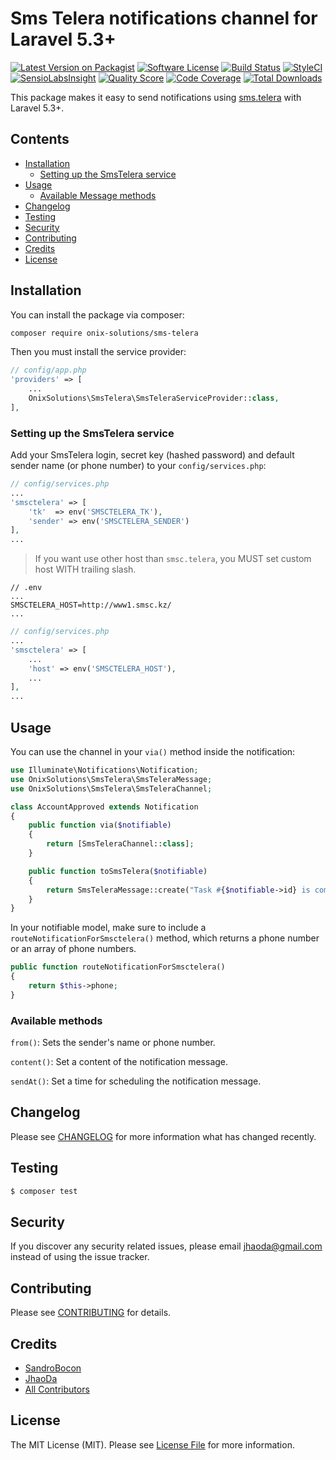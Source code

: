 # Sms Telera notifications channel for Laravel 5.3+

[![Latest Version on Packagist](https://img.shields.io/packagist/v/onix-solutions/sms-telera.svg?style=flat-square)](https://packagist.org/packages/onix-solutions/sms-telera)
[![Software License](https://img.shields.io/badge/license-MIT-brightgreen.svg?style=flat-square)](LICENSE.md)
[![Build Status](https://img.shields.io/travis/onix-solutions/sms-telera/master.svg?style=flat-square)](https://travis-ci.org/onix-solutions/sms-telera)
[![StyleCI](https://styleci.io/repos/65589451/shield)](https://styleci.io/repos/65589451)
[![SensioLabsInsight](https://img.shields.io/sensiolabs/i/aceefe27-ba5a-49d7-9064-bc3abea0abeb.svg?style=flat-square)](https://insight.sensiolabs.com/projects/aceefe27-ba5a-49d7-9064-bc3abea0abeb)
[![Quality Score](https://img.shields.io/scrutinizer/g/onix-solutions/sms-telera.svg?style=flat-square)](https://scrutinizer-ci.com/g/onix-solutions/sms-telera)
[![Code Coverage](https://img.shields.io/scrutinizer/coverage/g/onix-solutions/sms-telera/master.svg?style=flat-square)](https://scrutinizer-ci.com/g/onix-solutions/sms-telera/?branch=master)
[![Total Downloads](https://img.shields.io/packagist/dt/onix-solutions/sms-telera.svg?style=flat-square)](https://packagist.org/packages/onix-solutions/sms-telera)

This package makes it easy to send notifications using [sms.telera](//sms.telera) with Laravel 5.3+.

## Contents

- [Installation](#installation)
    - [Setting up the SmsTelera service](#setting-up-the-SmsTelera-service)
- [Usage](#usage)
    - [Available Message methods](#available-message-methods)
- [Changelog](#changelog)
- [Testing](#testing)
- [Security](#security)
- [Contributing](#contributing)
- [Credits](#credits)
- [License](#license)


## Installation

You can install the package via composer:

```bash
composer require onix-solutions/sms-telera
```

Then you must install the service provider:
```php
// config/app.php
'providers' => [
    ...
    OnixSolutions\SmsTelera\SmsTeleraServiceProvider::class,
],
```

### Setting up the SmsTelera service

Add your SmsTelera login, secret key (hashed password) and default sender name (or phone number) to your `config/services.php`:

```php
// config/services.php
...
'smsctelera' => [
    'tk'  => env('SMSCTELERA_TK'),
    'sender' => env('SMSCTELERA_SENDER')
],
...
```

> If you want use other host than `smsc.telera`, you MUST set custom host WITH trailing slash.

```
// .env
...
SMSCTELERA_HOST=http://www1.smsc.kz/
...
```

```php
// config/services.php
...
'smsctelera' => [
    ...
    'host' => env('SMSCTELERA_HOST'),
    ...
],
...
```

## Usage

You can use the channel in your `via()` method inside the notification:

```php
use Illuminate\Notifications\Notification;
use OnixSolutions\SmsTelera\SmsTeleraMessage;
use OnixSolutions\SmsTelera\SmsTeleraChannel;

class AccountApproved extends Notification
{
    public function via($notifiable)
    {
        return [SmsTeleraChannel::class];
    }

    public function toSmsTelera($notifiable)
    {
        return SmsTeleraMessage::create("Task #{$notifiable->id} is complete!");
    }
}
```

In your notifiable model, make sure to include a `routeNotificationForSmsctelera()` method, which returns a phone number
or an array of phone numbers.

```php
public function routeNotificationForSmsctelera()
{
    return $this->phone;
}
```

### Available methods

`from()`: Sets the sender's name or phone number.

`content()`: Set a content of the notification message.

`sendAt()`: Set a time for scheduling the notification message.

## Changelog

Please see [CHANGELOG](CHANGELOG.md) for more information what has changed recently.

## Testing

``` bash
$ composer test
```

## Security

If you discover any security related issues, please email jhaoda@gmail.com instead of using the issue tracker.

## Contributing

Please see [CONTRIBUTING](CONTRIBUTING.md) for details.

## Credits

- [SandroBocon](https://github.com/sandrobocon)
- [JhaoDa](https://github.com/jhaoda)
- [All Contributors](../../contributors)

## License

The MIT License (MIT). Please see [License File](LICENSE.md) for more information.
